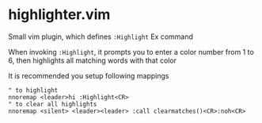 # highlighter.vim

Small vim plugin, which defines `:Highlight` Ex command

When invoking `:Highlight`, it prompts you to enter a color number from 1 to 6,
then highlights all matching words with that color

It is recommended you setup following mappings
```
" to highlight
nnoremap <leader>hi :Highlight<CR>
" to clear all highlights
nnoremap <silent> <leader><leader> :call clearmatches()<CR>:noh<CR>
```

